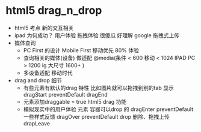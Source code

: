 # html5 drag_n_drop

- html5 考点
    新的交互相关
- ipad 为何成功？
    用户体验  拖拽体验  很傻瓜 好理解
    google 拖拽式上传
- 媒体查询
    - PC First 的设计
      Mobile First  移动优先 80% 体验
    - 查询相关的媒体(设备) 做适配
      @media(条件 < 600 移动 < 1024 IPAD  PC > 1200  lg 大尺寸 1600+ )
    - 多设备适配 移动时代
- drag and drop 细节
    - 有些元素有默认的drag 特性
      比如图片就可以拖拽到别的tab 显示
      dragStart preventDefault
      dragEnd 
    - 元素添加draggable = true html5 drag 功能
    - 模拟现实中的用户体验 元素 容器可以drop 的
    dragEnter preventDefault  一些样式反馈
    dragOver preventDefault 
    drop 删除、拖拽上传
    drapLeave